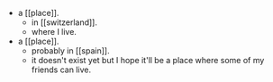 - a [[place]].
  - in [[switzerland]].
  - where I live.
- a [[place]].
  - probably in [[spain]].
  - it doesn't exist yet but I hope it'll be a place where some of my friends can live.
